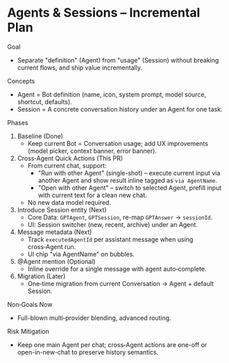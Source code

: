 # Agents & Sessions – Incremental Plan

Goal
- Separate "definition" (Agent) from "usage" (Session) without breaking current flows, and ship value incrementally.

Concepts
- Agent = Bot definition (name, icon, system prompt, model source, shortcut, defaults).
- Session = A concrete conversation history under an Agent for one task.

Phases
1) Baseline (Done)
   - Keep current Bot = Conversation usage; add UX improvements (model picker, context banner, error banner).
2) Cross‑Agent Quick Actions (This PR)
   - From current chat, support:
     - "Run with other Agent" (single-shot) – execute current input via another Agent and show result inline tagged as `via AgentName`.
     - "Open with other Agent" – switch to selected Agent, prefill input with current text for a clean new chat.
   - No new data model required.
3) Introduce Session entity (Next)
   - Core Data: `GPTAgent`, `GPTSession`, re-map `GPTAnswer` -> `sessionId`.
   - UI: Session switcher (new, recent, archive) under an Agent.
4) Message metadata (Next)
   - Track `executedAgentId` per assistant message when using cross‑Agent run.
   - UI chip "via AgentName" on bubbles.
5) @Agent mention (Optional)
   - Inline override for a single message with agent auto‑complete.
6) Migration (Later)
   - One‑time migration from current Conversation → Agent + default Session.

Non‑Goals Now
- Full-blown multi‑provider blending, advanced routing.

Risk Mitigation
- Keep one main Agent per chat; cross‑Agent actions are one-off or open-in-new-chat to preserve history semantics.

